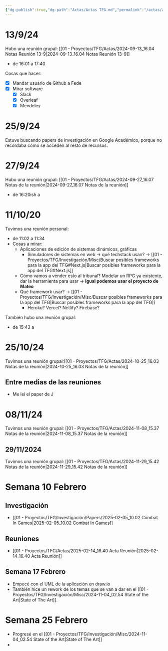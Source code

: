 ```yaml
---
{"dg-publish":true,"dg-path":"Actas/Actas TFG.md","permalink":"/actas/actas-tfg/","tags":["gardenEntry"]}
---
```


# 13/9/24

Hubo una reunión grupal: [[01 - Proyectos/TFG/Actas/2024-09-13_16.04 Notas Reunión 13-9\|2024-09-13_16.04 Notas Reunión 13-9]]
+ de 16:01 a 17:40

Cosas que hacer:
- [x] Mandar usuario de Github a Fede
- [x] Mirar software
	- [x] Slack
	- [x] Overleaf
	- [x] Mendeley

# 25/9/24

Estuve buscando papers de investigación en Google Académico, porque no recordaba cómo se acceden al resto de recursos.

# 27/9/24

Hubo una reunión grupal: [[01 - Proyectos/TFG/Actas/2024-09-27_16.07 Notas de la reunión\|2024-09-27_16.07 Notas de la reunión]]
+ de 16:20ish a 

# 11/10/20

Tuvimos una reunión personal: 
* de 11:02 a 11:34
* Cosas a mirar:
	* Aplicaciones de edición de sistemas dinámicos, gráficas
		* Simuladores de sistemas en web → qué techstack usan? → [[01 - Proyectos/TFG/Investigación/Misc/Buscar posibles frameworks para la app del TFG#Next.js\|Buscar posibles frameworks para la app del TFG#Next.js]]
	* Cómo vamos a vender esto al tribunal? Modelar un RPG ya existente, dar la herramienta para usar → **Igual podemos usar el proyecto de Mateo**
	* Qué framework usar? → [[01 - Proyectos/TFG/Investigación/Misc/Buscar posibles frameworks para la app del TFG\|Buscar posibles frameworks para la app del TFG]]
		* Heroku? Vercel? Netlify? Firebase?

También hubo una reunión grupal:
- de 15:43 a 


# 25/10/24

Tuvimos una reunión grupal:[[01 - Proyectos/TFG/Actas/2024-10-25_16.03 Notas de la reunión\|2024-10-25_16.03 Notas de la reunión]]

## Entre medias de las reuniones
+ Me leí el paper de J 
# 08/11/24

Tuvimos una reunión grupal: [[01 - Proyectos/TFG/Actas/2024-11-08_15.37 Notas de la reunión\|2024-11-08_15.37 Notas de la reunión]]

## 29/11/2024

Tuvimos una reunión grupal: [[01 - Proyectos/TFG/Actas/2024-11-29_15.42 Notas de la reunión\|2024-11-29_15.42 Notas de la reunión]]

# Semana 10 Febrero

## Investigación

* [[01 - Proyectos/TFG/Investigación/Papers/2025-02-05_10.02 Combat In Games\|2025-02-05_10.02 Combat In Games]]

## Reuniones

* [[01 - Proyectos/TFG/Actas/2025-02-14_16.40 Acta Reunión\|2025-02-14_16.40 Acta Reunión]]

## Semana 17 Febrero

- Empecé con el UML de la aplicación en draw.io
- También hice un rework de los temas que se van a dar en el [[01 - Proyectos/TFG/Investigación/Misc/2024-11-04_02.54 State of the Art\|State of The Art]].

# Semana 25 Febrero

* Progresé en el [[01 - Proyectos/TFG/Investigación/Misc/2024-11-04_02.54 State of the Art\|State of The Art]]
* 